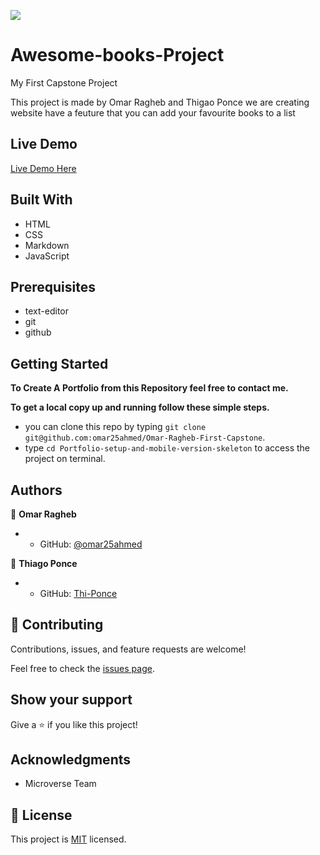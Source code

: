 ![](https://img.shields.io/badge/Microverse-blueviolet)

# Awesome-books-Project

My First Capstone Project

This project is made by Omar Ragheb and Thigao Ponce we are creating website have a feuture that you can add your favourite books to a list

## Live Demo

[Live Demo Here](https://omar25ahmed.github.io/Awesome-books-plain-JavaScript-with-objects/)

## Built With

- HTML
- CSS
- Markdown
- JavaScript

## Prerequisites 

- text-editor
- git 
- github

## Getting Started

**To Create A Portfolio from this Repository feel free to contact me.**

**To get a local copy up and running follow these simple steps.**
- you can clone this repo by typing `git clone git@github.com:omar25ahmed/Omar-Ragheb-First-Capstone`.
- type `cd Portfolio-setup-and-mobile-version-skeleton` to access the project on terminal.

## Authors

👤 **Omar Ragheb**

- - GitHub: [@omar25ahmed](https://github.com/omar25ahmed)

👤 **Thiago Ponce**

- - GitHub: [Thi-Ponce](https://github.com/Thi-Ponce)


## 🤝 Contributing

Contributions, issues, and feature requests are welcome!

Feel free to check the [issues page](https://github.com/omar25ahmed/Portfolio-setup-and-mobile-version-skeleton/issues).

## Show your support

Give a ⭐️ if you like this project!

## Acknowledgments

- Microverse Team

## 📝 License

This project is [MIT](./MIT.md) licensed.
